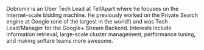 Dobromir is an Uber Tech Lead at TellApart where he focuses on the Internet-scale bidding machine. He previously worked on the Private Search engine at Google (one of the largest in the world!) and was Tech Lead/Manager for the Google+ Stream Backend. Interests include information retrieval, large-scale cluster management, performance tuning, and making softare teams more awesome.
